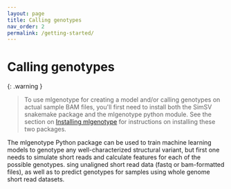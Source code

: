 ```yaml
---
layout: page
title: Calling genotypes
nav_order: 2
permalink: /getting-started/
---
```


# Calling genotypes

{: .warning }
> To use mlgenotype for creating a model and/or calling genotypes on actual sample BAM files, you'll first need to install both the SimSV snakemake package and the mlgenotype python module. See the section on [Installing mlgenotype]({{site.baseurl}}/installation) for instructions on installing these two packages.


The mlgenotype Python package can be used to train machine learning models to genotype any well-characterized structural variant, but first one needs to simulate short reads and calculate features for each of the possible genotypes.  sing unaligned short read data (fastq or bam-formatted files), as well as to predict genotypes for samples using whole genome short read datasets.

